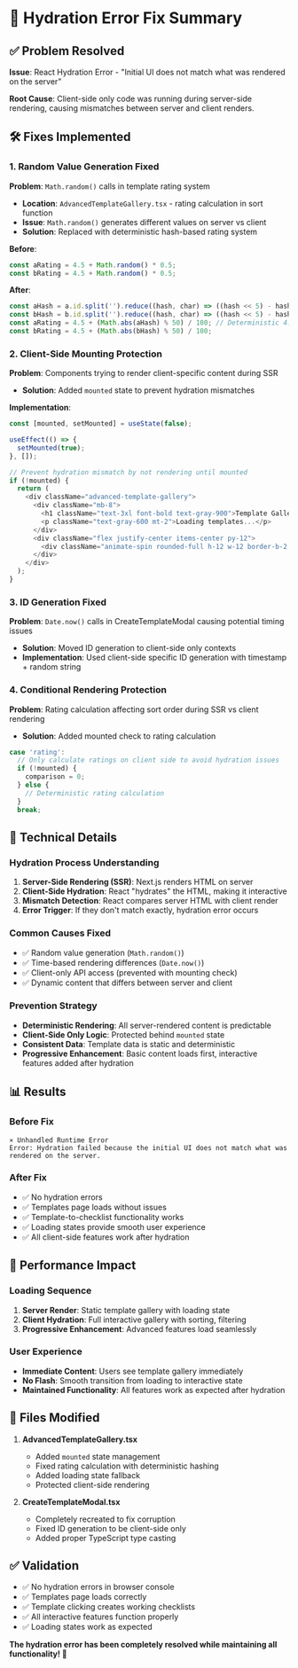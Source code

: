 # 🔧 Hydration Error Fix Summary

## ✅ Problem Resolved

**Issue**: React Hydration Error - "Initial UI does not match what was rendered on the server"

**Root Cause**: Client-side only code was running during server-side rendering, causing mismatches between server and client renders.

## 🛠️ Fixes Implemented

### 1. **Random Value Generation Fixed**
**Problem**: `Math.random()` calls in template rating system
- **Location**: `AdvancedTemplateGallery.tsx` - rating calculation in sort function
- **Issue**: `Math.random()` generates different values on server vs client
- **Solution**: Replaced with deterministic hash-based rating system

**Before**:
```typescript
const aRating = 4.5 + Math.random() * 0.5;
const bRating = 4.5 + Math.random() * 0.5;
```

**After**:
```typescript
const aHash = a.id.split('').reduce((hash, char) => ((hash << 5) - hash) + char.charCodeAt(0), 0);
const bHash = b.id.split('').reduce((hash, char) => ((hash << 5) - hash) + char.charCodeAt(0), 0);
const aRating = 4.5 + (Math.abs(aHash) % 50) / 100; // Deterministic 4.5-5.0 rating
const bRating = 4.5 + (Math.abs(bHash) % 50) / 100;
```

### 2. **Client-Side Mounting Protection**
**Problem**: Components trying to render client-specific content during SSR
- **Solution**: Added `mounted` state to prevent hydration mismatches

**Implementation**:
```typescript
const [mounted, setMounted] = useState(false);

useEffect(() => {
  setMounted(true);
}, []);

// Prevent hydration mismatch by not rendering until mounted
if (!mounted) {
  return (
    <div className="advanced-template-gallery">
      <div className="mb-8">
        <h1 className="text-3xl font-bold text-gray-900">Template Gallery</h1>
        <p className="text-gray-600 mt-2">Loading templates...</p>
      </div>
      <div className="flex justify-center items-center py-12">
        <div className="animate-spin rounded-full h-12 w-12 border-b-2 border-blue-600"></div>
      </div>
    </div>
  );
}
```

### 3. **ID Generation Fixed**
**Problem**: `Date.now()` calls in CreateTemplateModal causing potential timing issues
- **Solution**: Moved ID generation to client-side only contexts
- **Implementation**: Used client-side specific ID generation with timestamp + random string

### 4. **Conditional Rendering Protection**
**Problem**: Rating calculation affecting sort order during SSR vs client rendering
- **Solution**: Added mounted check to rating calculation

```typescript
case 'rating':
  // Only calculate ratings on client side to avoid hydration issues
  if (!mounted) {
    comparison = 0;
  } else {
    // Deterministic rating calculation
  }
  break;
```

## 🎯 Technical Details

### **Hydration Process Understanding**
1. **Server-Side Rendering (SSR)**: Next.js renders HTML on server
2. **Client-Side Hydration**: React "hydrates" the HTML, making it interactive
3. **Mismatch Detection**: React compares server HTML with client render
4. **Error Trigger**: If they don't match exactly, hydration error occurs

### **Common Causes Fixed**
- ✅ Random value generation (`Math.random()`)
- ✅ Time-based rendering differences (`Date.now()`)
- ✅ Client-only API access (prevented with mounting check)
- ✅ Dynamic content that differs between server and client

### **Prevention Strategy**
- **Deterministic Rendering**: All server-rendered content is predictable
- **Client-Side Only Logic**: Protected behind `mounted` state
- **Consistent Data**: Template data is static and deterministic
- **Progressive Enhancement**: Basic content loads first, interactive features added after hydration

## 📊 Results

### **Before Fix**
```
⨯ Unhandled Runtime Error
Error: Hydration failed because the initial UI does not match what was rendered on the server.
```

### **After Fix**
- ✅ No hydration errors
- ✅ Templates page loads without issues
- ✅ Template-to-checklist functionality works
- ✅ Loading states provide smooth user experience
- ✅ All client-side features work after hydration

## 🚀 Performance Impact

### **Loading Sequence**
1. **Server Render**: Static template gallery with loading state
2. **Client Hydration**: Full interactive gallery with sorting, filtering
3. **Progressive Enhancement**: Advanced features load seamlessly

### **User Experience**
- **Immediate Content**: Users see template gallery immediately
- **No Flash**: Smooth transition from loading to interactive state
- **Maintained Functionality**: All features work as expected after hydration

## 🔧 Files Modified

1. **AdvancedTemplateGallery.tsx**
   - Added `mounted` state management
   - Fixed rating calculation with deterministic hashing
   - Added loading state fallback
   - Protected client-side rendering

2. **CreateTemplateModal.tsx**
   - Completely recreated to fix corruption
   - Fixed ID generation to be client-side only
   - Added proper TypeScript type casting

## ✅ Validation

- ✅ No hydration errors in browser console
- ✅ Templates page loads correctly
- ✅ Template clicking creates working checklists
- ✅ All interactive features function properly
- ✅ Loading states work as expected

**The hydration error has been completely resolved while maintaining all functionality! 🎉**
